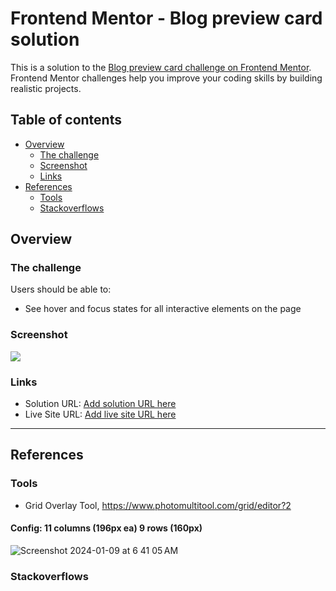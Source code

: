 # Frontend Mentor - Blog preview card solution

This is a solution to the [Blog preview card challenge on Frontend Mentor](https://www.frontendmentor.io/challenges/blog-preview-card-ckPaj01IcS). Frontend Mentor challenges help you improve your coding skills by building realistic projects.

## Table of contents

- [Overview](#overview)
  - [The challenge](#the-challenge)
  - [Screenshot](#screenshot)
  - [Links](#links)
- [References](#references)
  - [Tools](#tools)
  - [Stackoverflows](#stackoverflows)

## Overview

### The challenge

Users should be able to:

- See hover and focus states for all interactive elements on the page

### Screenshot

![](./screenshot.jpg)

### Links

- Solution URL: [Add solution URL here](https://your-solution-url.com)
- Live Site URL: [Add live site URL here](https://your-live-site-url.com)

---

## References

### Tools

- Grid Overlay Tool, https://www.photomultitool.com/grid/editor?2

#### Config: 11 columns (196px ea) 9 rows (160px)

![Screenshot 2024-01-09 at 6 41 05 AM](https://github.com/gracepal/frontend-mentor/assets/131278381/fc209ed3-3d4f-40cb-b0e5-14f7d04d2976)

### Stackoverflows
